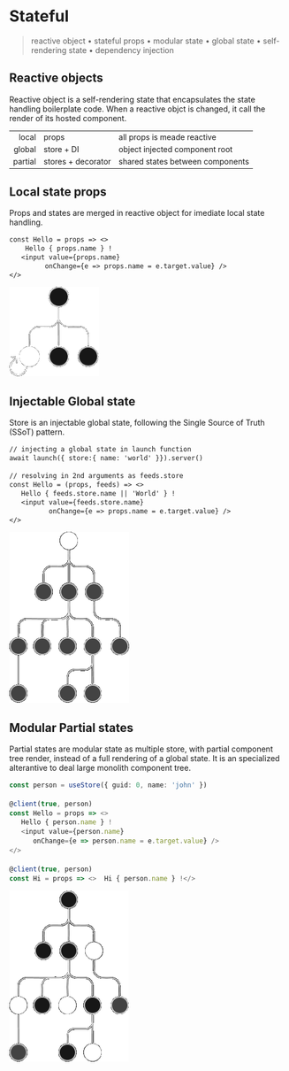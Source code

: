 <style>@import url(stateful.css);</style> 

# Stateful

> reactive object • stateful props • modular state • global state • self-rendering state • dependency injection

## Reactive objects 

Reactive object is a self-rendering state that encapsulates the state handling boilerplate code. When a reactive objct is changed, it call the render of its hosted component. 

| | | |
|-:|-|-|
| local | props | all props is meade reactive | 
| global | store + DI | object injected component root |
| partial | stores + decorator  | shared states between components |


## Local state props 

Props and states are merged in reactive object for imediate local state handling.

<aside id='local-state' diagram cols='1:auto'>

```tsx
const Hello = props => <>
    Hello { props.name } !
   <input value={props.name} 
         onChange={e => props.name = e.target.value} />
</>
```

![](../@assets/img/props-state-tree.png)

</aside>

## Injectable Global state

Store is an injectable global state, following the Single Source of Truth (SSoT) pattern.

<aside id='global-state' diagram cols='1:auto'>

```tsx
// injecting a global state in launch function
await launch({ store:{ name: 'world' }}).server()

// resolving in 2nd arguments as feeds.store
const Hello = (props, feeds) => <>
   Hello { feeds.store.name || 'World' } !
   <input value={feeds.store.name} 
          onChange={e => props.name = e.target.value} />
</>
```

![](../@assets/img/global-store-tree.png)

</aside>

## Modular Partial states

Partial states are modular state as multiple store, with partial component tree render, instead of a full rendering of a global state. It is an specialized alterantive to deal large monolith component tree.

<aside id='partial-state' diagram cols='1:auto'>

```ts
const person = useStore({ guid: 0, name: 'john' })

@client(true, person)
const Hello = props => <> 
   Hello { person.name } !
   <input value={person.name} 
      onChange={e => person.name = e.target.value} />
</>

@client(true, person) 
const Hi = props => <>  Hi { person.name } !</>
```
![](../@assets/img/partial-state-tree.png)

</aside>